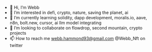 - 👋 Hi, I’m Webb
- 👀 I’m interested in defi, crypto, nature, saving the planet, ai
- 🌱 I’m currently learning solidity, dapp development, moralis.io, aave, n8n, bolt.new, cursor, ai llm model integrating
- 💞️ I’m looking to collaborate on flowdrop, second mountain, crypto projects
- 📫 How to reach me webb.hammond93@gmail.com @Webb_Nft on twitter

<!---
webbmaistro/webbmaistro is a ✨ special ✨ repository because its `README.md` (this file) appears on your GitHub profile.
You can click the Preview link to take a look at your changes.
--->
